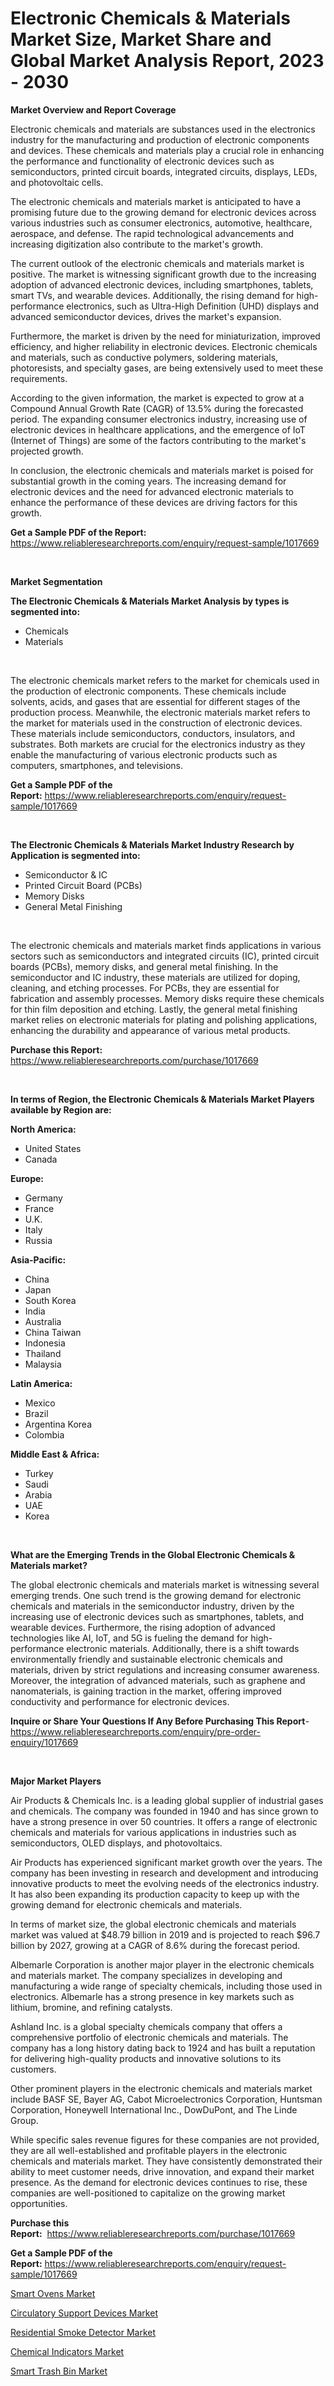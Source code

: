 <p><h1>Electronic Chemicals & Materials Market Size, Market Share and Global Market Analysis Report, 2023 - 2030</h1></p><p><strong>Market Overview and Report Coverage</strong></p>
<p><p>Electronic chemicals and materials are substances used in the electronics industry for the manufacturing and production of electronic components and devices. These chemicals and materials play a crucial role in enhancing the performance and functionality of electronic devices such as semiconductors, printed circuit boards, integrated circuits, displays, LEDs, and photovoltaic cells.</p><p>The electronic chemicals and materials market is anticipated to have a promising future due to the growing demand for electronic devices across various industries such as consumer electronics, automotive, healthcare, aerospace, and defense. The rapid technological advancements and increasing digitization also contribute to the market's growth.</p><p>The current outlook of the electronic chemicals and materials market is positive. The market is witnessing significant growth due to the increasing adoption of advanced electronic devices, including smartphones, tablets, smart TVs, and wearable devices. Additionally, the rising demand for high-performance electronics, such as Ultra-High Definition (UHD) displays and advanced semiconductor devices, drives the market's expansion.</p><p>Furthermore, the market is driven by the need for miniaturization, improved efficiency, and higher reliability in electronic devices. Electronic chemicals and materials, such as conductive polymers, soldering materials, photoresists, and specialty gases, are being extensively used to meet these requirements.</p><p>According to the given information, the market is expected to grow at a Compound Annual Growth Rate (CAGR) of 13.5% during the forecasted period. The expanding consumer electronics industry, increasing use of electronic devices in healthcare applications, and the emergence of IoT (Internet of Things) are some of the factors contributing to the market's projected growth.</p><p>In conclusion, the electronic chemicals and materials market is poised for substantial growth in the coming years. The increasing demand for electronic devices and the need for advanced electronic materials to enhance the performance of these devices are driving factors for this growth.</p></p>
<p><strong>Get a Sample PDF of the Report:</strong> <a href="https://www.reliableresearchreports.com/enquiry/request-sample/1017669">https://www.reliableresearchreports.com/enquiry/request-sample/1017669</a></p>
<p>&nbsp;</p>
<p><strong>Market Segmentation</strong></p>
<p><strong>The Electronic Chemicals & Materials Market Analysis by types is segmented into:</strong></p>
<p><ul><li>Chemicals</li><li>Materials</li></ul></p>
<p>&nbsp;</p>
<p><p>The electronic chemicals market refers to the market for chemicals used in the production of electronic components. These chemicals include solvents, acids, and gases that are essential for different stages of the production process. Meanwhile, the electronic materials market refers to the market for materials used in the construction of electronic devices. These materials include semiconductors, conductors, insulators, and substrates. Both markets are crucial for the electronics industry as they enable the manufacturing of various electronic products such as computers, smartphones, and televisions.</p></p>
<p><strong>Get a Sample PDF of the Report:</strong>&nbsp;<a href="https://www.reliableresearchreports.com/enquiry/request-sample/1017669">https://www.reliableresearchreports.com/enquiry/request-sample/1017669</a></p>
<p>&nbsp;</p>
<p><strong>The Electronic Chemicals & Materials Market Industry Research by Application is segmented into:</strong></p>
<p><ul><li>Semiconductor & IC</li><li>Printed Circuit Board (PCBs)</li><li>Memory Disks</li><li>General Metal Finishing</li></ul></p>
<p>&nbsp;</p>
<p><p>The electronic chemicals and materials market finds applications in various sectors such as semiconductors and integrated circuits (IC), printed circuit boards (PCBs), memory disks, and general metal finishing. In the semiconductor and IC industry, these materials are utilized for doping, cleaning, and etching processes. For PCBs, they are essential for fabrication and assembly processes. Memory disks require these chemicals for thin film deposition and etching. Lastly, the general metal finishing market relies on electronic materials for plating and polishing applications, enhancing the durability and appearance of various metal products.</p></p>
<p><strong>Purchase this Report:</strong>&nbsp; <a href="https://www.reliableresearchreports.com/purchase/1017669">https://www.reliableresearchreports.com/purchase/1017669</a></p>
<p>&nbsp;</p>
<p><strong>In terms of Region, the Electronic Chemicals & Materials Market Players available by Region are:</strong></p>
<p>
    <p> <strong> North America: </strong>
        <ul>
            <li>United States</li>
            <li>Canada</li>
        </ul>
        </p> 
    <p> <strong> Europe: </strong>
        <ul>
            <li>Germany</li>
            <li>France</li>
            <li>U.K.</li>
            <li>Italy</li>
            <li>Russia</li>
        </ul>
        </p> 
    <p> <strong> Asia-Pacific: </strong>
        <ul>
            <li>China</li>
            <li>Japan</li>
            <li>South Korea</li>
            <li>India</li>
            <li>Australia</li>
            <li>China Taiwan</li>
            <li>Indonesia</li>
            <li>Thailand</li>
            <li>Malaysia</li>
        </ul>
        </p> 
    <p> <strong> Latin America: </strong>
        <ul>
            <li>Mexico</li>
            <li>Brazil</li>
            <li>Argentina Korea</li>
            <li>Colombia</li>
        </ul>
        </p> 
    <p> <strong> Middle East & Africa: </strong>
        <ul>
            <li>Turkey</li>
            <li>Saudi</li>
            <li>Arabia</li>
            <li>UAE</li>
            <li>Korea</li>
        </ul>
    </p>
    </p>
<p>&nbsp;</p>
<p><strong>What are the Emerging Trends in the Global Electronic Chemicals & Materials market?</strong></p>
<p><p>The global electronic chemicals and materials market is witnessing several emerging trends. One such trend is the growing demand for electronic chemicals and materials in the semiconductor industry, driven by the increasing use of electronic devices such as smartphones, tablets, and wearable devices. Furthermore, the rising adoption of advanced technologies like AI, IoT, and 5G is fueling the demand for high-performance electronic materials. Additionally, there is a shift towards environmentally friendly and sustainable electronic chemicals and materials, driven by strict regulations and increasing consumer awareness. Moreover, the integration of advanced materials, such as graphene and nanomaterials, is gaining traction in the market, offering improved conductivity and performance for electronic devices.</p></p>
<p><strong>Inquire or Share Your Questions If Any Before Purchasing This Report</strong>- <a href="https://www.reliableresearchreports.com/enquiry/pre-order-enquiry/1017669">https://www.reliableresearchreports.com/enquiry/pre-order-enquiry/1017669</a></p>
<p>&nbsp;</p>
<p><strong>Major Market Players</strong></p>
<p><p>Air Products & Chemicals Inc. is a leading global supplier of industrial gases and chemicals. The company was founded in 1940 and has since grown to have a strong presence in over 50 countries. It offers a range of electronic chemicals and materials for various applications in industries such as semiconductors, OLED displays, and photovoltaics.</p><p>Air Products has experienced significant market growth over the years. The company has been investing in research and development and introducing innovative products to meet the evolving needs of the electronics industry. It has also been expanding its production capacity to keep up with the growing demand for electronic chemicals and materials.</p><p>In terms of market size, the global electronic chemicals and materials market was valued at $48.79 billion in 2019 and is projected to reach $96.7 billion by 2027, growing at a CAGR of 8.6% during the forecast period.</p><p>Albemarle Corporation is another major player in the electronic chemicals and materials market. The company specializes in developing and manufacturing a wide range of specialty chemicals, including those used in electronics. Albemarle has a strong presence in key markets such as lithium, bromine, and refining catalysts.</p><p>Ashland Inc. is a global specialty chemicals company that offers a comprehensive portfolio of electronic chemicals and materials. The company has a long history dating back to 1924 and has built a reputation for delivering high-quality products and innovative solutions to its customers.</p><p>Other prominent players in the electronic chemicals and materials market include BASF SE, Bayer AG, Cabot Microelectronics Corporation, Huntsman Corporation, Honeywell International Inc., DowDuPont, and The Linde Group.</p><p>While specific sales revenue figures for these companies are not provided, they are all well-established and profitable players in the electronic chemicals and materials market. They have consistently demonstrated their ability to meet customer needs, drive innovation, and expand their market presence. As the demand for electronic devices continues to rise, these companies are well-positioned to capitalize on the growing market opportunities.</p></p>
<p><strong>Purchase this Report:</strong>&nbsp;&nbsp;<a href="https://www.reliableresearchreports.com/purchase/1017669">https://www.reliableresearchreports.com/purchase/1017669</a></p>
<p></p>
<p><strong>Get a Sample PDF of the Report:</strong>&nbsp;<a href="https://www.reliableresearchreports.com/enquiry/request-sample/1017669">https://www.reliableresearchreports.com/enquiry/request-sample/1017669</a></p>
<p><p><a href="https://www.linkedin.com/pulse/smart-ovens-market-size-2023-2030-global-industrial-analysis-xrmue/">Smart Ovens Market</a></p><p><a href="https://medium.com/@abdulkazi7580/circulatory-support-devices-market-size-growth-forecast-2023-2030-098327127ad4">Circulatory Support Devices Market</a></p><p><a href="https://medium.com/@adiroy75486/residential-smoke-detector-market-size-growth-forecast-2023-2030-f15a1c2bc949">Residential Smoke Detector Market</a></p><p><a href="https://www.reportprime.com/chemical-indicators-r9614">Chemical Indicators Market</a></p><p><a href="https://www.linkedin.com/pulse/smart-trash-bin-market-research-report-provides-thorough-industry-k02fe/">Smart Trash Bin Market</a></p></p>